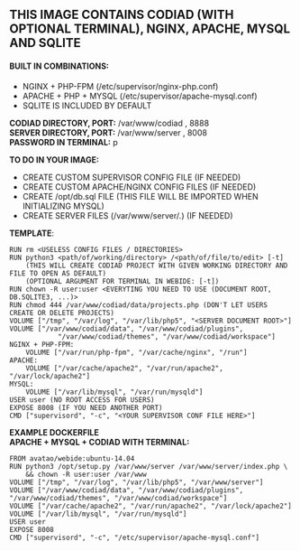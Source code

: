 ## THIS IMAGE CONTAINS CODIAD (WITH OPTIONAL TERMINAL), NGINX, APACHE, MYSQL AND SQLITE

#### BUILT IN COMBINATIONS:

*   NGINX + PHP-FPM (/etc/supervisor/nginx-php.conf)
*   APACHE + PHP + MYSQL (/etc/supervisor/apache-mysql.conf)
*   SQLITE IS INCLUDED BY DEFAULT

**CODIAD DIRECTORY, PORT:** /var/www/codiad , 8888  
**SERVER DIRECTORY, PORT:** /var/www/server , 8008  
**PASSWORD IN TERMINAL:** p

**TO DO IN YOUR IMAGE:**

*   CREATE CUSTOM SUPERVISOR CONFIG FILE (IF NEEDED)
*   CREATE CUSTOM APACHE/NGINX CONFIG FILES (IF NEEDED)
*   CREATE /opt/db.sql FILE (THIS FILE WILL BE IMPORTED WHEN INITIALIZING MYSQL)
*   CREATE SERVER FILES (/var/www/server/*.*) (IF NEEDED)

**TEMPLATE**:

```
RUN rm <USELESS CONFIG FILES / DIRECTORIES>
RUN python3 <path/of/working/directory> /<path/of/file/to/edit> [-t]
    (THIS WILL CREATE CODIAD PROJECT WITH GIVEN WORKING DIRECTORY AND FILE TO OPEN AS DEFAULT)
    (OPTIONAL ARGUMENT FOR TERMINAL IN WEBIDE: [-t])
RUN chown -R user:user <EVERYTING YOU NEED TO USE (DOCUMENT ROOT, DB.SQLITE3, ...)>
RUN chmod 444 /var/www/codiad/data/projects.php (DON'T LET USERS CREATE OR DELETE PROJECTS)
VOLUME ["/tmp", "/var/log", "/var/lib/php5", "<SERVER DOCUMENT ROOT>"]
VOLUME ["/var/www/codiad/data", "/var/www/codiad/plugins", 
            "/var/www/codiad/themes", "/var/www/codiad/workspace"]
NGINX + PHP-FPM: 
    VOLUME ["/var/run/php-fpm", "/var/cache/nginx", "/run"]
APACHE: 
    VOLUME ["/var/cache/apache2", "/var/run/apache2", "/var/lock/apache2"]
MYSQL: 
    VOLUME ["/var/lib/mysql", "/var/run/mysqld"]
USER user (NO ROOT ACCESS FOR USERS)
EXPOSE 8008 (IF YOU NEED ANOTHER PORT)
CMD ["supervisord", "-c", "<YOUR SUPERVISOR CONF FILE HERE>"]
```

**EXAMPLE DOCKERFILE**  
**APACHE + MYSQL + CODIAD WITH TERMINAL:**
```
FROM avatao/webide:ubuntu-14.04
RUN python3 /opt/setup.py /var/www/server /var/www/server/index.php \ 
    && chown -R user:user /var/www
VOLUME ["/tmp", "/var/log", "/var/lib/php5", "/var/www/server"]
VOLUME ["/var/www/codiad/data", "/var/www/codiad/plugins", "/var/www/codiad/themes", "/var/www/codiad/workspace"]
VOLUME ["/var/cache/apache2", "/var/run/apache2", "/var/lock/apache2"]
VOLUME ["/var/lib/mysql", "/var/run/mysqld"]
USER user
EXPOSE 8008
CMD ["supervisord", "-c", "/etc/supervisor/apache-mysql.conf"]
```
